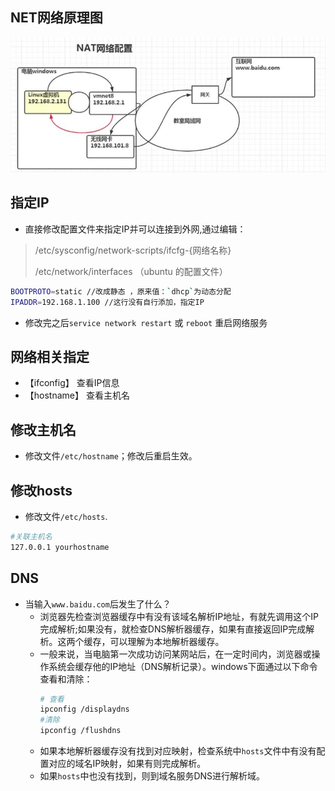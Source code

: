 ## NET网络原理图

![图片](../imgs/liunx/7.jpg)

## 指定IP

 - 直接修改配置文件来指定IP并可以连接到外网,通过编辑：
  > /etc/sysconfig/network-scripts/ifcfg-{网络名称}
  >
  > /etc/network/interfaces （ubuntu 的配置文件）

  ```bash
  BOOTPROTO=static //改成静态 ，原来值：`dhcp`为动态分配
  IPADDR=192.168.1.100 //这行没有自行添加，指定IP
  ```

  - 修改完之后`service network restart` 或 `reboot` 重启网络服务

## 网络相关指定

 - 【ifconfig】 查看IP信息
 - 【hostname】 查看主机名

## 修改主机名
  - 修改文件`/etc/hostname`；修改后重启生效。

## 修改hosts

  - 修改文件`/etc/hosts`.
  ```bash
  #关联主机名
  127.0.0.1 yourhostname 
  ```

## DNS

 - 当输入`www.baidu.com`后发生了什么？ 
   - 浏览器先检查浏览器缓存中有没有该域名解析IP地址，有就先调用这个IP完成解析;如果没有，就检查DNS解析器缓存，如果有直接返回IP完成解析。这两个缓存，可以理解为本地解析器缓存。
   - 一般来说，当电脑第一次成功访问某网站后，在一定时间内，浏览器或操作系统会缓存他的IP地址（DNS解析记录）。windows下面通过以下命令查看和清除：
        ```bash
        # 查看 
        ipconfig /displaydns
        #清除
        ipconfig /flushdns

        ```
   - 如果本地解析器缓存没有找到对应映射，检查系统中`hosts`文件中有没有配置对应的域名IP映射，如果有则完成解析。
   - 如果`hosts`中也没有找到，则到域名服务DNS进行解析域。
